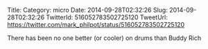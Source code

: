Title: 
Category: micro
Date: 2014-09-28T02:32:26
Slug: 2014-09-28T02:32:26
TwitterId: 516052783502725120
TweetUrl: https://twitter.com/mark_philpot/status/516052783502725120

There has been no one better (or cooler) on drums than Buddy Rich